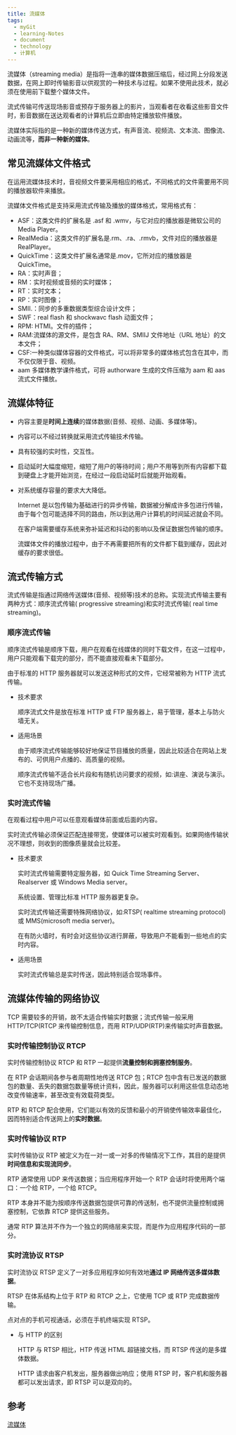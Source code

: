 ```yaml
---
title: 流媒体
tags:
  - myGit
  - learning-Notes
  - document
  - technology
  - 计算机
---
```


流媒体（streaming media）是指将一连串的媒体数据压缩后，经过网上分段发送数据，在网上即时传输影音以供观赏的一种技术与过程。如果不使用此技术，就必须在使用前下载整个媒体文件。

流式传输可传送现场影音或预存于服务器上的影片，当观看者在收看这些影音文件时，影音数据在送达观看者的计算机后立即由特定播放软件播放。

流媒体实际指的是一种新的媒体传送方式，有声音流、视频流、文本流、图像流、动画流等，**而非一种新的媒体**。

## 常见流媒体文件格式

在运用流媒体技术时，音视频文件要采用相应的格式，不同格式的文件需要用不同的播放器软件来播放。

流媒体文件格式是支持采用流式传输及播放的媒体格式，常用格式有：

- ASF：这类文件的扩展名是 .asf 和 .wmv，与它对应的播放器是微软公司的 Media Player。
- ReaIMedia：这类文件的扩展名是.rm、.ra、.rmvb，文件对应的播放器是 ReaIPlayer。
- QuickTime：这类文件扩展名通常是.mov，它所对应的播放器是QuickTime。
- RA：实时声音；
- RM：实时视频或音频的实时媒体；
- RT：实时文本；
- RP：实时图像；
- SMII.：同步的多重数据类型综合设计文件；
- SWF：real flash 和 shockwavc flash 动面文件；
- RPM: HTMI。文件的插件；
- RAM:流媒体的源文件，是包含 RA、RM、SMIIJ 文件地址（URL 地址）的文本文件；
- CSF:一种类似媒体容器的文件格式，可以将非常多的媒体格式包含在其中，而不仅仅限于音、视频。
- aam 多媒体教学课件格式，可将 authorware 生成的文件压缩为 aam 和 aas 流式文件播放。

## 流媒体特征

- 内容主要是**时间上连续**的媒体数据(音频、视频、动画、多媒体等)。
- 内容可以不经过转换就采用流式传输技术传输。
- 具有较强的实时性，交互性。
- 启动延时大幅度缩短，缩短了用户的等待时间；用户不用等到所有内容都下载到硬盘上才能开始浏览，在经过一段启动延时后就能开始观看。
- 对系统缓存容量的要求大大降低。

  Internet 是以包传输为基础进行的异步传输，数据被分解成许多包进行传输，由于每个包可能选择不同的路由，所以到达用户计算机的时间延迟就会不同。

  在客户端需要缓存系统来弥补延迟和抖动的影响以及保证数据包传输的顺序。

  流媒体文件的播放过程中，由于不再需要把所有的文件都下载到缓存，因此对缓存的要求很低。

## 流式传输方式

流式传输是指通过网络传送媒体(音频、视频等)技术的总称。实现流式传输主要有两种方式：顺序流式传输( progressive streaming)和实时流式传输( real time streaming)。

### 顺序流式传输

顺序流式传输是顺序下载，用户在观看在线媒体的同时下载文件，在这一过程中，用户只能观看下载完的部分，而不能直接观看未下载部分。

由于标准的 HTTP 服务器就可以发送这种形式的文件，它经常被称为 HTTP 流式传输。

- 技术要求

  顺序流式文件是放在标准 HTTP 或 FTP 服务器上，易于管理，基本上与防火墙无关。

- 适用场景

  由于顺序流式传输能够较好地保证节目播放的质量，因此比较适合在网站上发布的、可供用户点播的、高质量的视频。

  顺序流式传输不适合长片段和有随机访问要求的视频，如:讲座、演说与演示。它也不支持现场广播。

### 实时流式传输

在观看过程中用户可以任意观看媒体前面或后面的内容。

实时流式传输必须保证匹配连接带宽，使媒体可以被实时观看到。如果网络传输状况不理想，则收到的图像质量就会比较差。

- 技术要求

  实时流式传输需要特定服务器，如 Quick Time Streaming Server、 Realserver 或 Windows Media server。

  系统设置、管理比标准 HTTP 服务器更复杂。

  实时流式传输还需要特殊网络协议，如:RTSP( realtime streaming protocol)或 MMS(microsoft media server)。

  在有防火墙时，有时会对这些协议进行屏蔽，导致用户不能看到一些地点的实时内容。

- 适用场景

  实时流式传输总是实时传送，因此特别适合现场事件。

## 流媒体传输的网络协议

TCP 需要较多的开销，故不太适合传输实时数据；流式传输一般采用 HTTP/TCP(RTCP 来传输控制信息，而用 RTP/UDP(RTP)来传输实时声音数据。

### 实时传输控制协议 RTCP

实时传输控制协议 RTCP 和 RTP 一起提供**流量控制和拥塞控制服务**。

在 RTP 会话期间各参与者周期性地传送 RTCP 包；RTCP 包中含有已发送的数据包的数量、丢失的数据包数量等统计资料，因此，服务器可以利用这些信息动态地改变传输速率，甚至改变有效载荷类型。

RTP 和 RTCP 配合使用，它们能以有效的反馈和最小的开销使传输效率最佳化，因而特别适合传送网上的**实时数据**。

### 实时传输协议 RTP

实时传输协议 RTP 被定义为在一对一或一对多的传输情况下工作，其目的是提供**时间信息和实现流同步**。

RTP 通常使用 UDP 来传送数据；当应用程序开始一个 RTP 会话时将使用两个端口：一个给 RTP，一个给 RTCP。

RTP 本身并不能为按顺序传送数据包提供可靠的传送制，也不提供流量控制或拥塞控制，它依靠 RTCP 提供这些服务。

通常 RTP 算法并不作为一个独立的网络层来实现，而是作为应用程序代码的一部分。

### 实时流协议 RTSP

实时流协议 RTSP 定义了一对多应用程序如何有效地**通过 IP 网络传送多媒体数据**。

RTSP 在体系结构上位于 RTP 和 RTCP 之上，它使用 TCP 或 RTP 完成数据传输。

点对点的手机可视通话，必须在手机终端实现 RTSP。

- 与 HTTP 的区别

  HTTP 与 RTSP 相比，HTP 传送 HTML 超链接文档，而 RTSP 传送的是多媒体数据。

  HTTP 请求由客户机发出，服务器做出响应；使用 RTSP 时，客户机和服务器都可以发出请求，即 RTSP 可以是双向的。

## 参考

[流媒体](https://baike.baidu.com/item/%E6%B5%81%E5%AA%92%E4%BD%93/98740?fr=aladdin)
